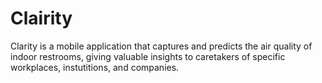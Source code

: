 # Clairity
Clarity is a mobile application that captures and predicts the air quality of indoor restrooms, giving valuable insights to caretakers of specific workplaces, instutitions, and companies.
